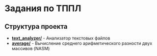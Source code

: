 # Задания по ТППЛ

## Структура проекта

- **[text_analyzer/](./text_analyzer)** - Анализатор текстовых файлов
- **[average/](./average)** - Вычисление среднего арифметического разности двух массивов (NASM)